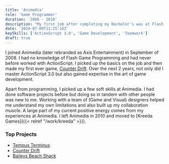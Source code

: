 ```yaml
---
title: 'Animedia'
role: 'Game Programmer'
duration: '2008 - 2010'
description: "My first job after completing my Bachelor's was at Flash Game Company in Mumbai"
date: '2024-07-09T11:25:16Z'
keySkills: ['ActionScript 3.0', 'Game Development', 'Teamwork']
draft: true
---
```


I joined Animedia (later rebranded as Axis Entertainment) in September of 2008. I had no knowledge of Flash Game Programming and had never before worked with ActionScript. I picked up the basics on the job and then made my first ever game, [Counter Drift](https://www.youtube.com/watch?v=wLmn6uD1G84). Over the next 2 years, not only did I master ActionScript 3.0 but also gained expertise in the art of game development.

Apart from programming, I picked up a few soft skills at Animedia. I had done software projects before but doing so in tandem with other people was new to me. Working with a team of (Game and Visual) designers helped me understand my own limitations and also built up my collaboration muscle. A large part of my current positive energy comes from my experiences at Animedia. I left Animedia in 2010 and moved to [Kreeda Games]({{< relref "/work/kreeda" >}}).

### Top Projects
- [Tempus Terminus](https://www.miniplay.com/game/tempus-terminus)
- [Counter Drift](https://www.y8.com/games/counter_drift)
- [Baileys Beach Shack](https://www.girlgames.com/baileys-beach-shack.html)
